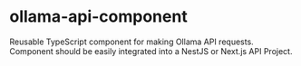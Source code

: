 # ollama-api-component
Reusable TypeScript component for making Ollama API requests.  Component should be easily integrated into a NestJS or Next.js API Project.
